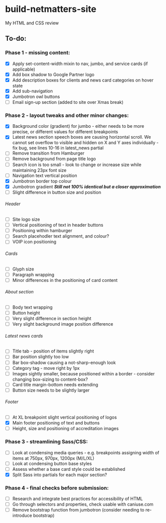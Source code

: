 # build-netmatters-site
My HTML and CSS review

## To-do:

### Phase 1 - missing content:
- [x] Apply set-content-width mixin to nav, jumbo, and service cards (if applicable)
- [x] Add box shadow to Google Partner logo
- [x] Add description boxes for clients and news card categories on hover state
- [x] Add sub-navigation
- [x] Jumbotron owl buttons
- [ ] Email sign-up section (added to site over Xmas break)

### Phase 2 - layout tweaks and other minor changes:
- [x] Background color (gradient) for jumbo - either needs to be more precise, or different values for different breakpoints
- [x] Latest news section speech boxes are causing horizontal scroll. We cannot set overflow to visible and hidden on X and Y axes individually - fix bug, see lines 10-16 in latest_news partial
- [ ] Remove transition from Hamburger
- [ ] Remove background from page title logo
- [ ] Search icon is too small - look to change or increase size while maintaining 23px font size
- [ ] Navigation text vertical position
- [x] Jumbotron border top colour
- [x] Jumbotron gradient ***Still not 100% identical but a closer approximation***
- [ ] Slight difference in button size and position

###### Header
- [ ] Site logo size
- [ ] Vertical positioning of text in header buttons
- [ ] Positioning within hamburger
- [ ] Search placehodler text alignment, and colour?
- [ ] VOIP icon positioning

###### Cards
- [ ] Glyph size
- [ ] Paragraph wrapping
- [ ] Minor differences in the positioning of card content

###### About section
- [ ] Body text wrapping
- [ ] Button height
- [ ] Very slight difference in section height
- [ ] Very slight background image position difference

###### Latest news cards
- [ ] Title tab - position of items slightly right
- [ ] Bar position slightly too low
- [ ] Bar box-shadow causing a not-sharp-enough look
- [ ] Category tag - move right by 1px
- [ ] Images sightly smaller, because positioned within a border - consider changing box-sizing to content-box?
- [ ] Card title margin-bottom needs extending
- [ ] Button size needs to be slightly larger

###### Footer
- [ ] At XL breakpoint slight vertical positioning of logos
- [x] Main footer positioning of text and buttons
- [ ] Height, size and positioning of accreditation images

### Phase 3 - streamlining Sass/CSS:
- [ ] Look at condensing media queries - e.g. breakpoints assigning width of items at 750px, 970px, 1200px (M/L/XL)
- [ ] Look at condensing button base styles
- [ ] Assess whether a base card style could be established
- [x] Split Sass into partials for each major section?

### Phase 4 - final checks before submission:
- [ ] Research and integrate best practices for accessibility of HTML
- [ ] Go through selectors and properties, check usable with caniuse.com
- [ ] Remove bootstrap function from jumbotron (consider needing to re-introduce bootstrap)
